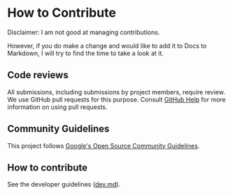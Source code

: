 # How to Contribute

Disclaimer: I am not good at managing contributions.

However, if you do make a change and would like to add it to Docs to Markdown, I will try to find the time to take a look at it.

## Code reviews

All submissions, including submissions by project members, require review. We
use GitHub pull requests for this purpose. Consult
[GitHub Help](https://help.github.com/articles/about-pull-requests/) for more
information on using pull requests.

## Community Guidelines

This project follows
[Google's Open Source Community Guidelines](https://opensource.google/conduct/).

## How to contribute

See the developer guidelines ([dev.md](dev.md)).
